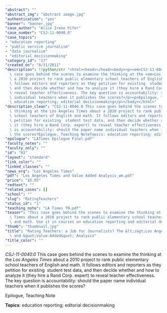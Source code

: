 ```yaml
---
"abstract": ""
"abstract_img": "abstract image.jpg"
"authentication": "yes"
"banner": "banner.jpg"
"case_author": "Alice Irene Pifer"
"case_number": "CSJ-11-0040.0"
"case_topics":
- "education reporting"
- "public service journalism"
- "data journalism"
- "editorial decisionmaking"
"category_id": "17"
"created_on": "8/31/2011"
"description": !!python/str "<html><head></head><body><p><em>CSJ-11-0040.0</em> This\
  \ case goes behind the scenes to examine the thinking at the <em>Los Angeles Times</em> about\
  \ a 2010 project to rank public elementary school teachers of English and math. It\
  \ follows editors and reporters as they petition for existing  student test data,\
  \ and then decide whether and how to analyze it (they hire a Rand Corp. expert) to\
  \ reveal teacher effectiveness. The key question is accountability: should the paper name\
  \ individual teachers when it publishes the scores?</p><p>Epilogue, Teaching Note</p><p><strong>Topics</strong>:\
  \ education reporting; editorial decisionmaking</p></body></html>"
"description_clean": "CSJ-11-0040.0 This case goes behind the scenes to examine the\
  \ thinking at the Los Angeles Times about a 2010 project to rank public elementary\
  \ school teachers of English and math. It follows editors and reporters as they\
  \ petition for existing  student test data, and then decide whether and how to analyze\
  \ it (they hire a Rand Corp. expert) to reveal teacher effectiveness. The key question\
  \ is accountability: should the paper name individual teachers when it publishes\
  \ the scores?Epilogue, Teaching NoteTopics: education reporting; editorial decisionmaking"
"epologue": "LATimes Epilogue Final.pdf"
"faculty_notes": ""
"faculty_only": ""
"id": "83"
"layout": "standard"
"link_color": ""
"linked_classes": ""
"news_org": "Los Angeles Times"
"pdf": "Los Angeles Times and Value Added Analysis_wm.pdf"
"price": "$5.95"
"redtext": ""
"related_cases": []
"school": ""
"slug": "RatingTeachers"
"status_id": "1"
"teaching_note": "LA Times TN.pdf"
"teaser": "This case goes behind the scenes to examine the thinking at the Los Angeles\
  \ Times about a 2010 project to rank public elementary school teachers of English\
  \ and math. Use it in courses on education reporting and editorial decisionmaking. "
"thumb": "thumbnail.jpg"
"title": "Rating Teachers: a Job for Journalists? The &lt;i&gt;Los Angeles Times&lt;/i&gt;\
  \ and &quot;Value-Added&quot; Analysis"
"title_color": ""
---
```

<html><head></head><body><p><em>CSJ-11-0040.0</em> This case goes behind the scenes to examine the thinking at the <em>Los Angeles Times</em> about a 2010 project to rank public elementary school teachers of English and math. It follows editors and reporters as they petition for existing  student test data, and then decide whether and how to analyze it (they hire a Rand Corp. expert) to reveal teacher effectiveness. The key question is accountability: should the paper name individual teachers when it publishes the scores?</p><p>Epilogue, Teaching Note</p><p><strong>Topics</strong>: education reporting; editorial decisionmaking</p></body></html>
